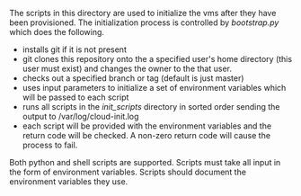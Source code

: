 The scripts in this directory are used to initialize the vms after they
have been provisioned.  The initialization process is controlled by
_bootstrap.py_ which does the following.

* installs git if it is not present
* git clones this repository onto the a specified user's home
directory (this user must exist) and changes the owner to the that user.
* checks out a specified branch or tag (default is just master)
* uses input parameters to initialize a set of environment variables which
will be passed to each script
* runs all scripts in the _init\_scripts_ directory in sorted order
sending the output to /var/log/cloud-init.log
* each script will be provided with the environment variables and the
return code will be checked.  A non-zero return code will cause the process
to fail.

Both python and shell scripts are supported. Scripts must take all input in the
form of environment variables. Scripts should document the environment variables
they use.
